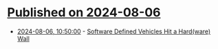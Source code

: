# [Published on 2024-08-06](index.md)

* [2024-08-06, 10:50:00](https://soylentnews.org/article.pl?sid=24/08/04/1432259&from=rss) - [Software Defined Vehicles Hit a Hard(ware) Wall](https://soylentnews.org/article.pl?sid=24/08/04/1432259&from=rss)
